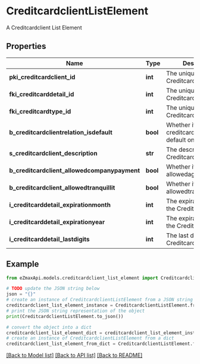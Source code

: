 # CreditcardclientListElement

A Creditcardclient List Element

## Properties

Name | Type | Description | Notes
------------ | ------------- | ------------- | -------------
**pki_creditcardclient_id** | **int** | The unique ID of the Creditcardclient | 
**fki_creditcarddetail_id** | **int** | The unique ID of the Creditcarddetail | 
**fki_creditcardtype_id** | **int** | The unique ID of the Creditcardtype | 
**b_creditcardclientrelation_isdefault** | **bool** | Whether if it&#39;s the creditcardclient is the default one | 
**s_creditcardclient_description** | **str** | The description of the Creditcardclient | 
**b_creditcardclient_allowedcompanypayment** | **bool** | Whether if it&#39;s an allowedagencypayment | 
**b_creditcardclient_allowedtranquillit** | **bool** | Whether if it&#39;s an allowedtranquillit | 
**i_creditcarddetail_expirationmonth** | **int** | The expirationmonth of the Creditcarddetail | 
**i_creditcarddetail_expirationyear** | **int** | The expirationyear of the Creditcarddetail | 
**i_creditcarddetail_lastdigits** | **int** | The last digits of the Creditcarddetail | 

## Example

```python
from eZmaxApi.models.creditcardclient_list_element import CreditcardclientListElement

# TODO update the JSON string below
json = "{}"
# create an instance of CreditcardclientListElement from a JSON string
creditcardclient_list_element_instance = CreditcardclientListElement.from_json(json)
# print the JSON string representation of the object
print(CreditcardclientListElement.to_json())

# convert the object into a dict
creditcardclient_list_element_dict = creditcardclient_list_element_instance.to_dict()
# create an instance of CreditcardclientListElement from a dict
creditcardclient_list_element_from_dict = CreditcardclientListElement.from_dict(creditcardclient_list_element_dict)
```
[[Back to Model list]](../README.md#documentation-for-models) [[Back to API list]](../README.md#documentation-for-api-endpoints) [[Back to README]](../README.md)


